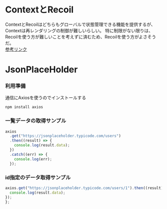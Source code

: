 # ContextとRecoil
ContextとRecoilはどちらもグローバルで状態管理できる機能を提供するが、Contextは再レンダリングの制御が難しいらしい。
特に制限がない限りは、Recoilを使う方が難しいことを考えずに済むため、Recoilを使う方がよさそうだ。<br/>
[参考リンク](https://zenn.dev/ria/articles/2427d0e998c557cdbb96)

# JsonPlaceHolder
### 利用準備
通信にAxiosを使うのでインストールする
```bash
npm install axios
```

### 一覧データの取得サンプル
```js
axios
  .get("https://jsonplaceholder.typicode.com/users")
  .then((result) => {
    console.log(result.data);
  })
  .catch((err) => {
    console.log(err);
  });
```

### id指定のデータ取得サンプル
```js
axios.get("https://jsonplaceholder.typicode.com/users/1").then((result) => {
  console.log(result.data);
});
};
```
